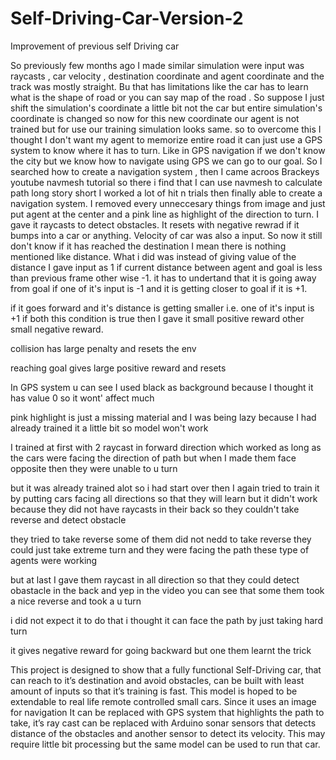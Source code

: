 # Self-Driving-Car-Version-2
Improvement of previous self Driving car

So previously few months ago I made similar simulation were input was raycasts , car velocity , destination coordinate and agent coordinate and the track was mostly straight. Bu that has limitations like the car has to learn what is the shape of road or you can say map of the road . So suppose I just shift the simulation's coordinate a little bit not the car but entire simulation's coordinate is changed so now for this new coordinate our agent is not trained but for use our training simulation looks same. so to overcome this I thought I don't want my agent to memorize entire road it can just use a GPS system to know where it has to turn. Like in GPS navigation if we don't know the city but we know how to navigate using GPS we can go to our goal. So I searched how to create a navigation system , then I came acroos Brackeys youtube navmesh tutorial so there i find that I can use navmesh to calculate path long story short I worked a lot of hit n trials then finally able to create a navigation system. I removed every unneccesary things from image and just put agent at the center and a pink line as highlight of the direction to turn. I gave it raycasts to detect obstacles. It resets with negative rewrad if it bumps into a car or anything. Velocity of car was also a input. So now it still don't know if it has reached the destination I mean there is nothing mentioned like distance. What i did was instead of giving value of the distance I gave input as 1 if current distance between agent and goal is less than previous frame other wise -1.  it has to undertand that it is going away from goal if  one of it's input is -1 and it is getting closer to goal if it is +1.

if it goes forward and it's distance is getting smaller i.e. one of it's input is +1 if both this condition is true then I gave it small positive reward other small negative reward.

collision has large penalty and resets the env

reaching goal gives large positive reward and resets

In GPS system u can see I used black as background because I thought it has value 0 so it wont' affect much

pink highlight is just a missing material and I was being lazy because I had already trained it a little bit so model won't work

I trained at first with 2 raycast in forward direction which worked as long as the cars were facing the direction of path but when I made them face opposite then they were unable to u turn

but it was already trained alot so i had start over then I again tried to train it by putting cars facing all directions so that they will learn but it didn't work because they did not have raycasts in their back so they couldn't take reverse and detect obstacle

they tried to take reverse some of them did not nedd to take reverse they could just take extreme turn and they were facing the path these type of agents were working

but at last I gave them raycast in all direction so that they could detect obastacle in the back and yep in the video you can see that some them took a nice reverse and took a u turn

i did not expect it to do that i thought it can face the path by just taking hard turn

it gives negative reward for going backward but one them learnt the trick

This project is designed to show that a fully functional Self-Driving car, that
can reach to it’s destination and avoid obstacles, can be built with least
amount of inputs so that it’s training is fast.
This model is hoped to be extendable to real life remote controlled small
cars.
Since it uses an image for navigation It can be replaced with GPS system
that highlights the path to take, it’s ray cast can be replaced with Arduino
sonar sensors that detects distance of the obstacles and another sensor to
detect its velocity.
This may require little bit processing but the same model can be used to run
that car.
